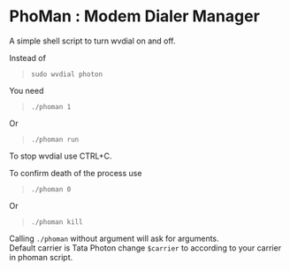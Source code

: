 PhoMan : Modem Dialer Manager
==========================
A simple shell script to turn wvdial on and off.   

Instead of  

>``sudo wvdial photon``  
>


You need  

>``./phoman 1``
>

Or
>``./phoman run``
>


To stop wvdial use CTRL+C.  

To confirm death of the process use  
>``./phoman 0``  

Or  
>``./phoman kill``

Calling ``./phoman`` without argument will ask for arguments.  
Default carrier is Tata Photon change `$carrier` to according to your carrier in phoman script.